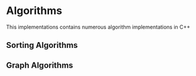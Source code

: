 # Algorithms

This implementations contains numerous algorithm implementations in C++

## Sorting Algorithms

## Graph Algorithms

